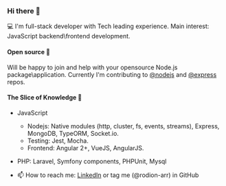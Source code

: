 ### Hi there 👋

💻 I'm full-stack developer with Tech leading experience. Main interest: JavaScript backend\frontend development.

#### Open source 🤝
Will be happy to join and help with your opensource Node.js package\application.
Currently I'm contributing to [@nodejs](https://github.com/nodejs) and [@express](https://github.com/expressjs) repos.

#### The Slice of Knowledge 🧠
- JavaScript
  - Nodejs: Native modules (http, cluster, fs, events, streams), Express, MongoDB, TypeORM, Socket.io.
  - Testing: Jest, Mocha.
  - Frontend: Angular 2+, VueJS, AngularJS.
- PHP: Laravel, Symfony components, PHPUnit, Mysql

- 📫 How to reach me: [LinkedIn](https://www.linkedin.com/in/rodionabdurakhimov/) or tag me (@rodion-arr) in GitHub
